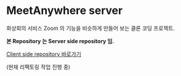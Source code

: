 #  MeetAnywhere server

화상회의 서비스 Zoom 의 기능을 비슷하게 만들어 보는 클론 코딩 프로젝트.

**본 Repository 는 Server side repository 임.** 

[Client side repository 바로가기](https://github.com/heizence/MeetAnywhere-Client)

(현재 리팩토링 작업 진행 중)
